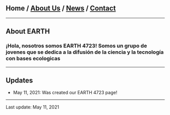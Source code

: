 ## Home / [About Us](/about_us) / [News](/news) / [Contact](/contact)

---

## About EARTH

### ¡Hola, nosotros somos EARTH 4723! Somos un grupo de jovenes que se dedica a la difusión de la ciencia y la tecnología con bases ecologicas
---


## Updates

* May 11, 2021: Was created our EARTH 4723 page!

---

Last update: May 11, 2021 
